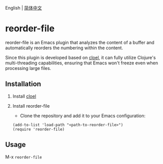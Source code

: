 English | [简体中文](./README.zh-CN.md)

# reorder-file

reorder-file is an Emacs plugin that analyzes the content of a buffer and automatically reorders the numbering within the content.

Since this plugin is developed based on [cloel](https://github.com/manateelazycat/cloel), it can fully utilize Clojure's multi-threading capabilities, ensuring that Emacs won't freeze even when processing large files.

## Installation

1. Install [cloel](https://github.com/manateelazycat/cloel)

2. Install reorder-file
   - Clone the repository and add it to your Emacs configuration:
   ```elisp
   (add-to-list 'load-path "<path-to-reorder-file>")
   (require 'reorder-file)
   ```

## Usage
M-x `reorder-file`
